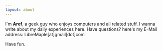 ```yaml
---
layout: about
---
```


I'm **Aref**, a geek guy who enjoys computers and all related stuff. I wanna write about my daily experiences here.
Have questions? here's my E-Mail address: LibreMaple[at]gmail[dot]com

Have fun.
